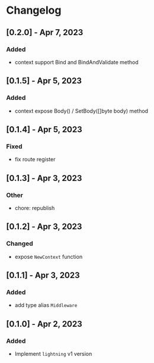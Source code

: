 # Changelog

## [0.2.0] - Apr 7, 2023

### Added

- context support Bind and BindAndValidate method

## [0.1.5] - Apr 5, 2023

### Added

- context expose Body() / SetBody([]byte body) method

## [0.1.4] - Apr 5, 2023

### Fixed

- fix route register

## [0.1.3] - Apr 3, 2023

### Other

- chore: republish 

## [0.1.2] - Apr 3, 2023

### Changed

- expose `NewContext` function

## [0.1.1] - Apr 3, 2023

### Added

- add type alias `Middleware`

## [0.1.0] - Apr 2, 2023

### Added

- Implement `lightning` v1 version
